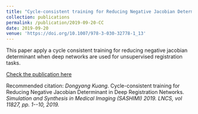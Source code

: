 ```yaml
---
title: "Cycle-consistent training for Reducing Negative Jacobian Determinant in Deep Registration Networks"
collection: publications
permalink: /publication/2019-09-20-CC
date: 2019-09-20
venue: 'https://doi.org/10.1007/978-3-030-32778-1_13'
---
```


This paper apply a cycle consistent training for reducing negative jacobian determinant when deep networks are used for unsupervised 
registration tasks.

[Check the publication here](https://doi.org/10.1007/978-3-030-32778-1_13)

Recommended citation: *Dongyang Kuang*. Cycle-consistent training for Reducing Negative Jacobian Determinant in Deep Registration Networks. <i> Simulation and Synthesis in Medical Imaging (SASHIMI) 2019. LNCS, vol 11827, pp. 1--10, 2019.</i>
